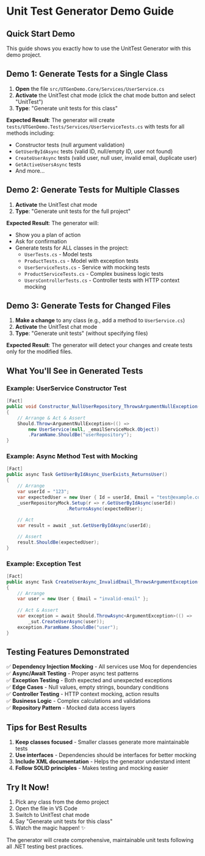 # Unit Test Generator Demo Guide

## Quick Start Demo

This guide shows you exactly how to use the UnitTest Generator with this demo project.

## Demo 1: Generate Tests for a Single Class

1. **Open** the file `src/UTGenDemo.Core/Services/UserService.cs`
2. **Activate** the UnitTest chat mode (click the chat mode button and select "UnitTest")
3. **Type**: "Generate unit tests for this class"

**Expected Result**: The generator will create `tests/UTGenDemo.Tests/Services/UserServiceTests.cs` with tests for all methods including:
- Constructor tests (null argument validation)
- `GetUserByIdAsync` tests (valid ID, null/empty ID, user not found)
- `CreateUserAsync` tests (valid user, null user, invalid email, duplicate user)
- `GetActiveUsersAsync` tests
- And more...

## Demo 2: Generate Tests for Multiple Classes

1. **Activate** the UnitTest chat mode
2. **Type**: "Generate unit tests for the full project"

**Expected Result**: The generator will:
- Show you a plan of action
- Ask for confirmation
- Generate tests for ALL classes in the project:
  - `UserTests.cs` - Model tests
  - `ProductTests.cs` - Model with exception tests  
  - `UserServiceTests.cs` - Service with mocking tests
  - `ProductServiceTests.cs` - Complex business logic tests
  - `UsersControllerTests.cs` - Controller tests with HTTP context mocking

## Demo 3: Generate Tests for Changed Files

1. **Make a change** to any class (e.g., add a method to `UserService.cs`)
2. **Activate** the UnitTest chat mode
3. **Type**: "Generate unit tests" (without specifying files)

**Expected Result**: The generator will detect your changes and create tests only for the modified files.

## What You'll See in Generated Tests

### Example: UserService Constructor Test
```csharp
[Fact]
public void Constructor_NullUserRepository_ThrowsArgumentNullException()
{
    // Arrange & Act & Assert
    Should.Throw<ArgumentNullException>(() => 
        new UserService(null, _emailServiceMock.Object))
        .ParamName.ShouldBe("userRepository");
}
```

### Example: Async Method Test with Mocking
```csharp
[Fact]
public async Task GetUserByIdAsync_UserExists_ReturnsUser()
{
    // Arrange
    var userId = "123";
    var expectedUser = new User { Id = userId, Email = "test@example.com" };
    _userRepositoryMock.Setup(r => r.GetUserByIdAsync(userId))
                      .ReturnsAsync(expectedUser);
    
    // Act
    var result = await _sut.GetUserByIdAsync(userId);

    // Assert
    result.ShouldBe(expectedUser);
}
```

### Example: Exception Test
```csharp
[Fact]
public async Task CreateUserAsync_InvalidEmail_ThrowsArgumentException()
{
    // Arrange
    var user = new User { Email = "invalid-email" };
    
    // Act & Assert
    var exception = await Should.ThrowAsync<ArgumentException>(() => 
        _sut.CreateUserAsync(user));
    exception.ParamName.ShouldBe("user");
}
```

## Testing Features Demonstrated

✅ **Dependency Injection Mocking** - All services use Moq for dependencies  
✅ **Async/Await Testing** - Proper async test patterns  
✅ **Exception Testing** - Both expected and unexpected exceptions  
✅ **Edge Cases** - Null values, empty strings, boundary conditions  
✅ **Controller Testing** - HTTP context mocking, action results  
✅ **Business Logic** - Complex calculations and validations  
✅ **Repository Pattern** - Mocked data access layers  

## Tips for Best Results

1. **Keep classes focused** - Smaller classes generate more maintainable tests
2. **Use interfaces** - Dependencies should be interfaces for better mocking
3. **Include XML documentation** - Helps the generator understand intent
4. **Follow SOLID principles** - Makes testing and mocking easier

## Try It Now!

1. Pick any class from the demo project
2. Open the file in VS Code
3. Switch to UnitTest chat mode
4. Say "Generate unit tests for this class"
5. Watch the magic happen! ✨

The generator will create comprehensive, maintainable unit tests following all .NET testing best practices.
